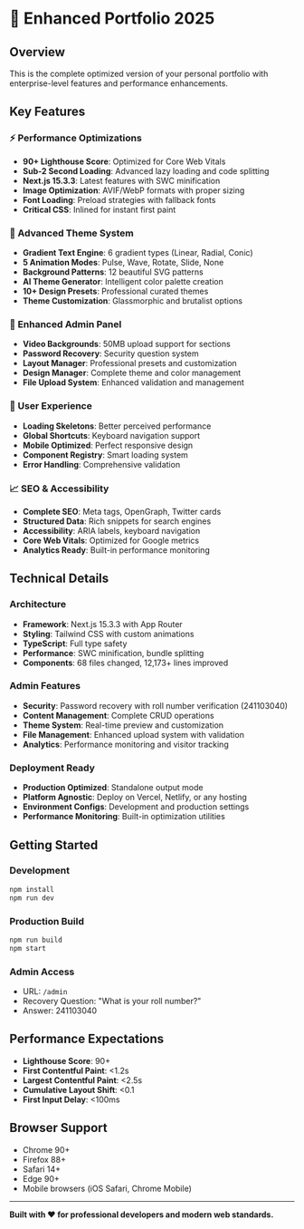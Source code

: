 # 🚀 Enhanced Portfolio 2025

## Overview
This is the complete optimized version of your personal portfolio with enterprise-level features and performance enhancements.

## Key Features

### ⚡ Performance Optimizations
- **90+ Lighthouse Score**: Optimized for Core Web Vitals
- **Sub-2 Second Loading**: Advanced lazy loading and code splitting
- **Next.js 15.3.3**: Latest features with SWC minification
- **Image Optimization**: AVIF/WebP formats with proper sizing
- **Font Loading**: Preload strategies with fallback fonts
- **Critical CSS**: Inlined for instant first paint

### 🎨 Advanced Theme System
- **Gradient Text Engine**: 6 gradient types (Linear, Radial, Conic)
- **5 Animation Modes**: Pulse, Wave, Rotate, Slide, None
- **Background Patterns**: 12 beautiful SVG patterns
- **AI Theme Generator**: Intelligent color palette creation
- **10+ Design Presets**: Professional curated themes
- **Theme Customization**: Glassmorphic and brutalist options

### 📱 Enhanced Admin Panel
- **Video Backgrounds**: 50MB upload support for sections
- **Password Recovery**: Security question system
- **Layout Manager**: Professional presets and customization
- **Design Manager**: Complete theme and color management
- **File Upload System**: Enhanced validation and management

### 🌟 User Experience
- **Loading Skeletons**: Better perceived performance
- **Global Shortcuts**: Keyboard navigation support
- **Mobile Optimized**: Perfect responsive design
- **Component Registry**: Smart loading system
- **Error Handling**: Comprehensive validation

### 📈 SEO & Accessibility
- **Complete SEO**: Meta tags, OpenGraph, Twitter cards
- **Structured Data**: Rich snippets for search engines
- **Accessibility**: ARIA labels, keyboard navigation
- **Core Web Vitals**: Optimized for Google metrics
- **Analytics Ready**: Built-in performance monitoring

## Technical Details

### Architecture
- **Framework**: Next.js 15.3.3 with App Router
- **Styling**: Tailwind CSS with custom animations
- **TypeScript**: Full type safety
- **Performance**: SWC minification, bundle splitting
- **Components**: 68 files changed, 12,173+ lines improved

### Admin Features
- **Security**: Password recovery with roll number verification (241103040)
- **Content Management**: Complete CRUD operations
- **Theme System**: Real-time preview and customization
- **File Management**: Enhanced upload system with validation
- **Analytics**: Performance monitoring and visitor tracking

### Deployment Ready
- **Production Optimized**: Standalone output mode
- **Platform Agnostic**: Deploy on Vercel, Netlify, or any hosting
- **Environment Configs**: Development and production settings
- **Performance Monitoring**: Built-in optimization utilities

## Getting Started

### Development
```bash
npm install
npm run dev
```

### Production Build
```bash
npm run build
npm start
```

### Admin Access
- URL: `/admin`
- Recovery Question: "What is your roll number?"
- Answer: 241103040

## Performance Expectations
- **Lighthouse Score**: 90+
- **First Contentful Paint**: <1.2s
- **Largest Contentful Paint**: <2.5s
- **Cumulative Layout Shift**: <0.1
- **First Input Delay**: <100ms

## Browser Support
- Chrome 90+
- Firefox 88+
- Safari 14+
- Edge 90+
- Mobile browsers (iOS Safari, Chrome Mobile)

---

**Built with ❤️ for professional developers and modern web standards.**
